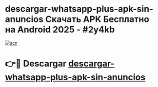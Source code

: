 # descargar-whatsapp-plus-apk-sin-anuncios Скачать APK Бесплатно на Android 2025 - #2y4kb

[![acn](https://github.com/user-attachments/assets/0f9c940e-d8b0-45ae-aac7-cd30a18b3e1c)](https://apps.freeplayer.one?title=descargar-whatsapp-plus-apk-sin-anuncios&ref=9RF)

# 👉🔴 Descargar [descargar-whatsapp-plus-apk-sin-anuncios](https://apps.freeplayer.one?title=descargar-whatsapp-plus-apk-sin-anuncios&ref=9RF)